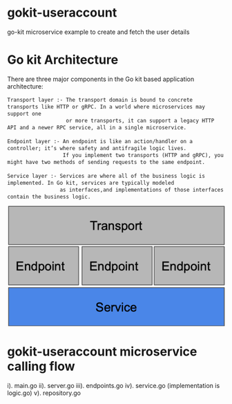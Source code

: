 # gokit-useraccount
go-kit microservice example to create and fetch the user details


# Go kit Architecture

There are three major components in the Go kit based application architecture:

    Transport layer :- The transport domain is bound to concrete transports like HTTP or gRPC. In a world where microservices may support one 
                       or more transports, it can support a legacy HTTP API and a newer RPC service, all in a single microservice.
    
    Endpoint layer :- An endpoint is like an action/handler on a controller; it’s where safety and antifragile logic lives. 
                      If you implement two transports (HTTP and gRPC), you might have two methods of sending requests to the same endpoint.
    
    Service layer :- Services are where all of the business logic is implemented. In Go kit, services are typically modeled 
                     as interfaces,and implementations of those interfaces contain the business logic.

![img.png](img.png)

# gokit-useraccount microservice calling flow

i).   main.go
ii).  server.go
iii). endpoints.go
iv).  service.go (implementation is logic.go)
v).   repository.go